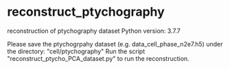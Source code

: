 # reconstruct_ptychography
reconstruction of ptychography dataset
Python version: 3.7.7

Please save the ptychogrpahy dataset (e.g. data_cell_phase_n2e7.h5) under the directory: "cell/ptychography"
Run the script "reconstruct_ptycho_PCA_dataset.py" to run the reconstruction.
